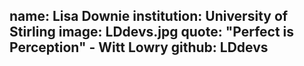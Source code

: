 name: Lisa Downie
institution: University of Stirling
image: LDdevs.jpg
quote: "Perfect is Perception" - Witt Lowry
github: LDdevs
---
